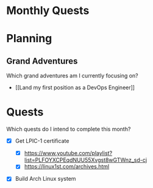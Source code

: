 # Monthly Quests

# Planning

## Grand Adventures

Which grand adventures am I currently focusing on?

- [[Land my first position as a DevOps Engineer]]

# Quests

Which quests do I intend to complete this month?

- [x] Get LPIC-1 certificate
	- [x] https://www.youtube.com/playlist?list=PLFOYXCPEqdNUU55Xvgst8wGTWnz_sd-cj
	- [x] https://linux1st.com/archives.html
- [x] Build Arch Linux system




